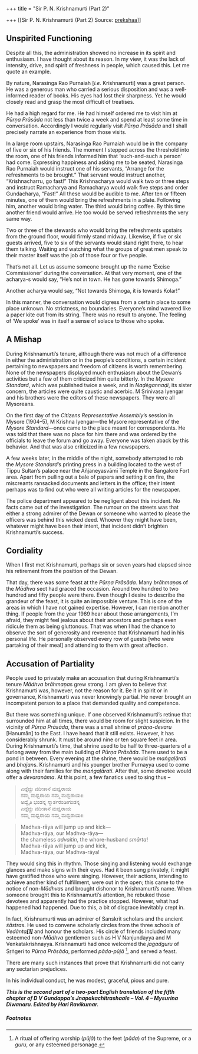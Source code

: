 +++
title = "Sir P. N. Krishnamurti (Part 2)"

+++
[[Sir P. N. Krishnamurti (Part 2)	Source: [prekshaa](https://www.prekshaa.in/pn-krishnamurti-part2)]]







## Unspirited Functioning

Despite all this, the administration showed no increase in its spirit and enthusiasm. I have thought about its reason. In my view, it was the lack of intensity, drive, and spirit of freshness in people, which caused this. Let me quote an example.

By nature, Narasinga Rao Purnaiah \[*i.e.* Krishnamurti\] was a great person. He was a generous man who carried a serious disposition and was a well-informed reader of books. His eyes had lost their sharpness. Yet he would closely read and grasp the most difficult of treatises.

He had a high regard for me. He had himself ordered me to visit him at *Pūrṇa Prāsāda* not less than twice a week and spend at least some time in conversation. Accordingly I would regularly visit *Pūrṇa Prāsāda* and I shall precisely narrate an experience from those visits.

In a large room upstairs, Narasinga Rao Purnaiah would be in the company of five or six of his friends. The moment I stepped across the threshold into the room, one of his friends informed him that ‘such-and-such a person’ had come. Expressing happiness and asking me to be seated, Narasinga Rao Purnaiah would instruct one of his servants, “Arrange for the refreshments to be brought.” That servant would instruct another, “Krishnacharru, go fast!” This Krishnacharya would walk two or three steps and instruct Ramacharya and Ramacharya would walk five steps and order Gundacharya, “Fast!” All these would be audible to me. After ten or fifteen minutes, one of them would bring the refreshments in a plate. Following him, another would bring water. The third would bring coffee. By this time another friend would arrive. He too would be served refreshments the very same way.

Two or three of the stewards who would bring the refreshments upstairs from the ground floor, would firmly stand midway. Likewise, if five or six guests arrived, five to six of the servants would stand right there, to hear them talking. Waiting and watching what the groups of great men speak to their master itself was the job of those four or five people.

That’s not all. Let us assume someone brought up the name ‘Excise Commissioner’ during the conversation. At that very moment, one of the acharya-s would say, “He’s not in town. He has gone towards Shimoga.”

Another acharya would say, “Not towards Shimoga, it is towards Kolar!”

In this manner, the conversation would digress from a certain place to some place unknown. No strictness, no boundaries. Everyone’s mind wavered like a paper kite cut from its string. There was no result to anyone. The feeling of ‘We spoke’ was in itself a sense of solace to those who spoke.

## A Mishap

During Krishnamurti’s tenure, although there was not much of a difference in either the administration or in the people’s conditions, a certain incident pertaining to newspapers and freedom of citizens is worth remembering. None of the newspapers displayed much enthusiasm about the Dewan’s activities but a few of them criticized him quite bitterly. In the *Mysore Standard*, which was published twice a week, and in *Naḍègannaḍi*, its sister concern, the articles were quite caustic and acerbic. M Srinivasa Iyengar and his brothers were the editors of these newspapers. They were all Mysoreans.

On the first day of the *Citizens Representative Assembly*’s session in Mysore (1904–5), M Krishna Iyengar—the Mysore representative of the *Mysore Standard*—once came to the place meant for correspondents. He was told that there was no place for him there and was ordered by the officials to leave the forum and go away. Everyone was taken aback by this behavior. And that was also criticized in a few newspapers.

A few weeks later, in the middle of the night, somebody attempted to rob the *Mysore Standard*’s printing press in a building located to the west of Tippu Sultan’s palace near the Āñjaneyasvāmī Temple in the Bangalore Fort area. Apart from pulling out a bale of papers and setting it on fire, the miscreants ransacked documents and letters in the office; their intent perhaps was to find out who were all writing articles for the newspaper.

The police department appeared to be negligent about this incident. No facts came out of the investigation. The rumour on the streets was that either a strong admirer of the Dewan or someone who wanted to please the officers was behind this wicked deed. Whoever they might have been, whatever might have been their intent, that incident didn’t brighten Krishnamurti’s success.

## Cordiality

When I first met Krishnamurti, perhaps six or seven years had elapsed since his retirement from the position of the Dewan.

That day, there was some feast at the *Pūrṇa Prāsāda*. Many *brāhmaṇa*s of the *Mādhva* sect had graced the occasion. Around two hundred to two hundred and fifty people were there. Even though I desire to describe the grandeur of the feast, it is quite an impossible venture. This is one of the areas in which I have not gained expertise. However, I can mention another thing. If people from the year 1969 hear about those arrangements, I’m afraid, they might feel jealous about their ancestors and perhaps even ridicule them as being gluttonous. That was when I had the chance to observe the sort of generosity and reverence that Krishnamurti had in his personal life. He personally observed every row of guests \[who were partaking of their meal\] and attending to them with great affection.

## Accusation of Partiality

People used to privately make an accusation that during Krishnamurti’s tenure *Mādhva* *brāhmaṇa*s grew strong. I am given to believe that Krishnamurti was, however, not the reason for it. Be it in spirit or in governance, Krishnamurti was never knowingly partial. He never brought an incompetent person to a place that demanded quality and competence.

But there was something unique. If one observed Krishnamurti’s retinue that surrounded him at all times, there would be room for slight suspicion. In the vicinity of *Pūrṇa Prāsāda*, there was a small shrine of *prāṇa-devaru* \[Hanumān\] to the East. I have heard that it still exists. However, it has considerably shrunk. It must be around nine or ten square feet in area. During Krishnamurti’s time, that shrine used to be half to three-quarters of a furlong away from the main building of *Pūrṇa Prāsāda*. There used to be a pond in between. Every evening at the shrine, there would be *maṅgaḷārati* and *bhajan*s. Krishnamurti and his younger brother Purnayya used to come along with their families for the *maṅgaḷārati*. After that, some devotee would offer a *devaranāma*. At this point, a few fanatics used to sing thus –

> ಎದ್ದೆದ್ದು ವದೀತಾನೆ ಮಧ್ವರಾಯ  
> ನಮ್ಮ ಮಧ್ವರಾಯ ನಮ್ಮ ಮಧ್ವರಾಯ॥  
> ಅದ್ವೈತಿ ಭಂಡನ್ನ ಸ್ಮಾರ್ತರಂಡೀಗಂಡನ್ನ  
> ಎದ್ದೆದ್ದು ವದೀತಾನೆ ಮಧ್ವರಾಯ  
> ನಮ್ಮ ಮಧ್ವರಾಯ ನಮ್ಮ ಮಧ್ವರಾಯ॥

> Madhva-rāya will jump up and kick—  
> Madhva-rāya, our Madhva-rāya—  
> the shameless *advaitin*, the whore-husband *smārta*!  
> Madhva-rāya will jump up and kick,  
> Madhva-rāya, our Madhva-rāya!

They would sing this in rhythm. Those singing and listening would exchange glances and make signs with their eyes. Had it been sung privately, it might have gratified those who were singing. However, their actions, intending to achieve another kind of fulfillment, were out in the open; this came to the notice of non-*Mādhva*s and brought dishonor to Krishnamurti’s name. When someone brought this to Krishnamurti’s attention, he rebuked those devotees and apparently had the practice stopped. However, what had happened had happened. Due to this, a bit of disgrace inevitably crept in.

In fact, Krishnamurti was an admirer of Sanskrit scholars and the ancient *śāstra*s. He used to convene scholarly circles from the three schools of *Vedānta[**\[1\]**](#_ftn1)* and honour the scholars. His circle of friends included many esteemed non-*Mādhva* gentlemen such as H V Nanjundayya and M Venkatakrishnayya. Krishnamurti had once welcomed the *jagadguru* of Śṛṅgeri to *Pūrṇa Prāsāda*, performed *pāda-pūjā*
[^4.2], and served a feast.

There are many such instances that prove that Krishnamurti did not carry any sectarian prejudices.

In his individual conduct, he was modest, graceful, pious and pure.

***This is the second part of a two-part English translation of the fifth chapter of D V Gundappa’s Jnapakachitrashaale – Vol. 4 – Mysurina Diwanaru. Edited by Hari Ravikumar.***



##### Footnotes


[^4.1]: The three popular schools of *Vedānta* are *Advaita*, *Viśiṣṭādvaita*, and *Dvaita*.


[^4.2]: A ritual of offering worship (*pūjā*) to the feet (*pāda*) of the Supreme, or a *guru*, or any esteemed personage.






